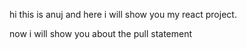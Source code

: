 hi this is anuj and here i will show you my react project.

now i will show you about the pull statement
